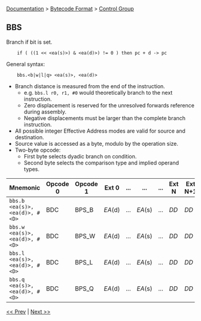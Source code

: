 [Documentation](../../README.md) > [Bytecode Format](../README.md) > [Control Group](../InstructionsControl.md)

## BBS

Branch if bit is set.

        if ( ((1 << <ea(s)>) & <ea(d)>) != 0 ) then pc + d -> pc

General syntax:

        bbs.<b|w|l|q> <ea(s)>, <ea(d)>

* Branch distance is measured from the end of the instruction.
    - e.g. `bbs.l r0, r1, #0` would theoretically branch to the next instruction.
    - Zero displacement is reserved for the unresolved forwards reference during assembly.
    - Negative displacements must be larger than the complete branch instruction.
* All possible integer Effective Address modes are valid for source and destination.
* Source value is accessed as a byte, modulo by the operation size.
* Two-byte opcode:
    - First byte selects dyadic branch on condition.
    - Second byte selects the comparison type and implied operand types.

| Mnemonic | Opcode 0 | Opcode 1 | Ext 0 | ... | ... | ... | Ext N | Ext N+1 | Ext N+2 | Ext N+3 |
| - | - | - | - | - | - | - | - | - | - | - |
| `bbs.b <ea(s)>, <ea(d)>, #<D>` | BDC | BPS_B | *EA*(d) | ... | *EA*(s) | ... | *DD* | *DD* | *DD* | *DD* |
| `bbs.w <ea(s)>, <ea(d)>, #<D>` | BDC | BPS_W | *EA*(d) | ... | *EA*(s) | ... | *DD* | *DD* | *DD* | *DD* |
| `bbs.l <ea(s)>, <ea(d)>, #<D>` | BDC | BPS_L | *EA*(d) | ... | *EA*(s) | ... | *DD* | *DD* | *DD* | *DD* |
| `bbs.q <ea(s)>, <ea(d)>, #<D>` | BDC | BPS_Q | *EA*(d) | ... | *EA*(s) | ... | *DD* | *DD* | *DD* | *DD* |

[<< Prev](./c_16.md) | [Next >>](./c_18.md)
